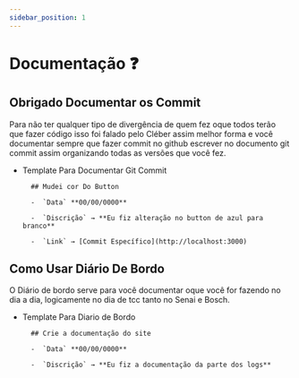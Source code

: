```yaml
---
sidebar_position: 1
---
```


# Documentação ❓

## Obrigado Documentar os Commit
Para não ter qualquer tipo de divergência de quem fez oque todos terão que fazer código isso foi falado pelo Cléber assim melhor forma e você documentar sempre que fazer commit no github escrever no documento git commit assim organizando todas as versões que você fez.

- Template Para Documentar Git Commit

        ## Mudei cor Do Button

        -  `Data` **00/00/0000** 

        -  `Discrição` → **Eu fiz alteração no button de azul para branco**

        -  `Link` → [Commit Específico](http://localhost:3000) 



## Como Usar Diário De Bordo
O Diário de bordo serve para você documentar oque você for fazendo no dia a dia, logicamente no dia de tcc tanto no Senai e Bosch.

- Template Para Diario de Bordo

        ## Crie a documentação do site

        -  `Data` **00/00/0000** 

        -  `Discrição` → **Eu fiz a documentação da parte dos logs**

